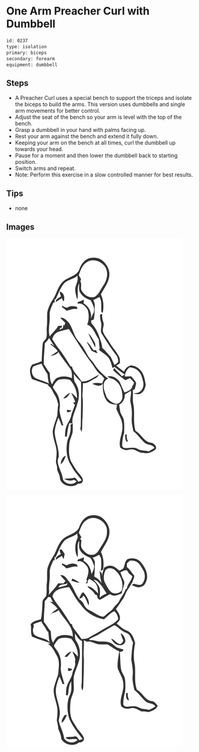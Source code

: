 # One Arm Preacher Curl with Dumbbell
> 

``` 
id: 0237 
type: isolation 
primary: biceps 
secondary: forearm 
equipment: dumbbell 
``` 

## Steps

 - A Preacher Curl uses a special bench to support the triceps and isolate the biceps to build the arms. This version uses dumbbells and single arm movements for better control.
 - Adjust the seat of the bench so your arm is level with the top of the bench.
 - Grasp a dumbbell in your hand with palms facing up.
 - Rest your arm against the bench and extend it fully down.
 - Keeping your arm on the bench at all times, curl the dumbbell up towards your head.
 - Pause for a moment and then lower the dumbbell back to starting position.
 - Switch arms and repeat.
 - Note: Perform this exercise in a slow controlled manner for best results.

## Tips

 - none

## Images

![](../svg/0237-relaxation.svg)

![](../svg/0237-tension.svg)
